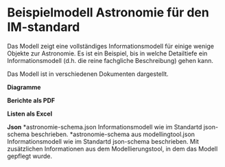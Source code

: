 # Beispielmodell Astronomie für den IM-standard
Das Modell zeigt eine vollständiges Informationsmodell für einige wenige Objekte zur Astronomie.
Es ist ein Beispiel, bis in welche Detailtiefe ein Informationsmodell (d.h. die reine fachgliche Beschreibung) gehen kann.

Das Modell ist in verschiedenen Dokumenten dargestellt.

**Diagramme**

**Berichte als PDF**

**Listen als Excel**

**Json**
*astronomie-schema.json Informationsmodell wie im Standartd json-schema beschrieben. 
*astronomie-schema aus modellingtool.json Informationsmodell wie im Standartd json-schema beschrieben. Mit zusätzlichen Informationen aus dem Modellierungstool, in dem das Modell gepflegt wurde.

